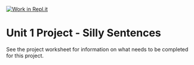 [![Work in Repl.it](https://classroom.github.com/assets/work-in-replit-14baed9a392b3a25080506f3b7b6d57f295ec2978f6f33ec97e36a161684cbe9.svg)](https://classroom.github.com/online_ide?assignment_repo_id=3626890&assignment_repo_type=AssignmentRepo)
# Unit 1 Project - Silly Sentences

See the project worksheet for information on what needs to be completed for this project.